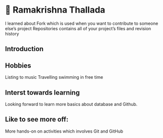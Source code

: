 # :wave: Ramakrishna Thallada 

 I learned about Fork which is used when you want to contribute to someone else’s project
Repositories contains all of your project’s files and revision history

## Introduction 

## Hobbies
Listing to music 
Travelling 
swimming in free time

## Interst towards learning
Looking forward to learn more basics about database and Github.

## Like to see more off:
More hands-on on activities which involves Git and GitHub
